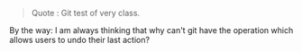 > Quote : Git test of very class.

By the way: I am always thinking that why can't git have the operation which allows users to undo their last action?
